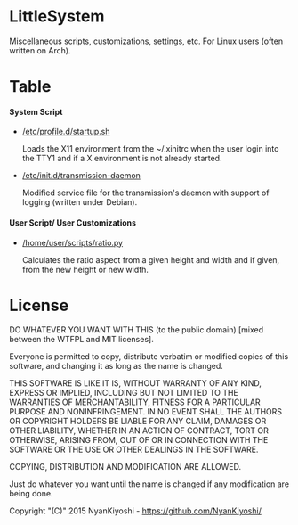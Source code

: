 # LittleSystem
Miscellaneous scripts, customizations, settings, etc. For Linux users (often written on Arch).


Table
=====
#### System Script
- [/etc/profile.d/startup.sh](/etc/profile.d/startup.sh)

    Loads the X11 environment from the ~/.xinitrc when the user login into the TTY1 and if a X environment is not already started.
- [/etc/init.d/transmission-daemon](/etc/init.d/transmission-daemon)

    Modified service file for the transmission's daemon with support of logging (written under Debian).

#### User Script/ User Customizations
- [/home/user/scripts/ratio.py](/home/user/scripts/ratio.py)

    Calculates the ratio aspect from a given height and width and if given, from the new height or new width.


License
=======
DO WHATEVER YOU WANT WITH THIS (to the public domain) [mixed between the WTFPL and MIT licenses].

Everyone is permitted to copy, distribute verbatim or modified copies of this software, and
changing it as long as the name is changed.

THIS SOFTWARE IS LIKE IT IS, WITHOUT WARRANTY OF ANY KIND, EXPRESS OR IMPLIED, INCLUDING BUT
NOT LIMITED TO THE WARRANTIES OF MERCHANTABILITY, FITNESS FOR A PARTICULAR PURPOSE AND
NONINFRINGEMENT. IN NO EVENT SHALL THE AUTHORS OR COPYRIGHT HOLDERS BE LIABLE FOR ANY CLAIM,
DAMAGES OR OTHER LIABILITY, WHETHER IN AN ACTION OF CONTRACT, TORT OR OTHERWISE, ARISING FROM,
OUT OF OR IN CONNECTION WITH THE SOFTWARE OR THE USE OR OTHER DEALINGS IN THE SOFTWARE.

COPYING, DISTRIBUTION AND MODIFICATION ARE ALLOWED.

Just do whatever you want until the name is changed if any modification are being done.


Copyright "(C)" 2015 NyanKiyoshi - https://github.com/NyanKiyoshi/
